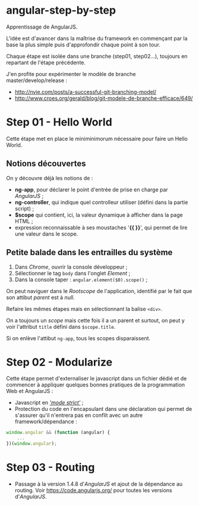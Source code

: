 # angular-step-by-step

Apprentissage de AngularJS. 

L'idée est d'avancer dans la maîtrise du framework en commençant par la base la plus simple puis d'approfondir chaque point à son tour.

Chaque étape est isolée dans une branche (step01, step02...), toujours en repartant de l'étape précédente.

J'en profite pour expérimenter le modèle de branche master/develop/release : 

- http://nvie.com/posts/a-successful-git-branching-model/
- http://www.croes.org/gerald/blog/git-modele-de-branche-efficace/649/

# Step 01 - Hello World

Cette étape met en place le miniminimorum nécessaire pour faire un Hello World.

## Notions découvertes 

On y découvre déjà les notions de :

- **ng-app**, pour déclarer le point d'entrée de prise en charge par *AngularJS* ;
- **ng-controller**, qui indique quel controlleur utiliser (défini dans la partie script) ;
- **$scope** qui contient, ici, la valeur dynamique à afficher dans la page HTML ;
- expression reconnaissable à ses moustaches '**{{ }}**', qui permet de lire une valeur dans le scope.

## Petite balade dans les entrailles du système

1. Dans *Chrome*, ouvrir la console développeur ;
1. Sélectionner le tag `body` dans l'onglet *Element* ;
1. Dans la console taper : `angular.element($0).scope()` ;

On peut naviguer dans le *Rootscope* de l'application, identifié par le fait que son attibut *parent* est à *null*.

Refaire les mêmes étapes mais en sélectionnant la balise `<div>`.

On a toujours un *scope* mais cette fois il a un parent et surtout, on peut y voir l'attribut `title` défini dans `$scope.title`.

Si on enlève l'attibut `ng-app`, tous les scopes disparaissent.

# Step 02 - Modularize

Cette étape permet d'externaliser le javascript dans un fichier dédié et de commencer à appliquer quelques bonnes pratiques de la programmation Web et AngularJS :

- Javascript en [*'mode strict'*](https://developer.mozilla.org/fr/docs/Web/JavaScript/Reference/Strict_mode) ;
- Protection du code en l'encapsulant dans une déclaration qui permet de s'assurer qu'il n'entrera pas en conflit avec un autre framework/dépendance :

```javascript
window.angular && (function (angular) {
    ...
})(window.angular);
```

# Step 03 - Routing

- Passage à la version 1.4.8 d'*AngularJS* et ajout de la dépendance au routing. Voir https://code.angularjs.org/ pour toutes les versions d'*AngularJS*.